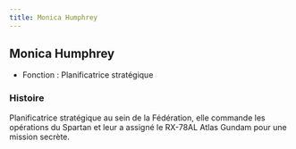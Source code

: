 ```yaml
---
title: Monica Humphrey
---
```


Monica Humphrey
---------------





* Fonction : Planificatrice stratégique


### Histoire


Planificatrice stratégique au sein de la Fédération, elle commande les opérations du Spartan et leur a assigné le RX-78AL Atlas Gundam pour une mission secrète. 


